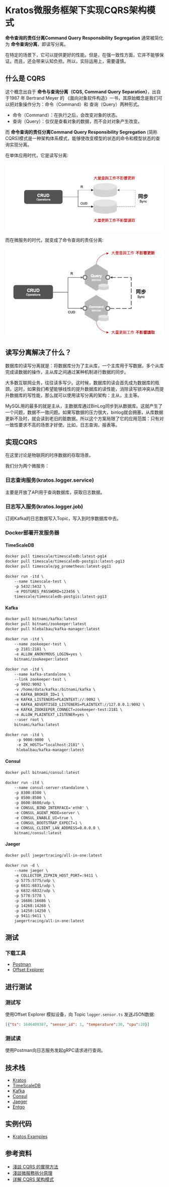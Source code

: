 # Kratos微服务框架下实现CQRS架构模式

**命令查询的责任分离Command Query Responsibility Segregation** 通常被简化为 **命令查询分离**，即读写分离。

在特定的场景下，它可以提供更好的性能。但是，在强一致性方面，它并不能够保证。而且，还会带来认知负担。所以，实际运用上，需要谨慎。

## 什么是 CQRS

这个概念出自于 **命令与查询分离（CQS, Command Query Separation）**，出自于1987 年 Bertrand Meyer 的 <Object-Oriented Software Construction>《面向对象软件构造》一书，其原始概念是我们可以把对象操作分为：命令（Command）和 查询（Query）两种形式。

* 命令（Command）：在执行之后，会改变对象的状态。
* 查询（Query）：仅仅是查看对象的数据，而不会对对象产生改变。

而 **命令查询的责任分离Command Query Responsibility Segregation** (简称CQRS)模式是一种架构体系模式，能够使改变模型的状态的命令和模型状态的查询实现分离。

在单体应用时代，它是读写分离:

![读写分离](/assets/images/rws.png)

而在微服务的时代，就变成了命令查询的责任分离:

![命令查询的责任分离](/assets/images/cqrs.png)

## 读写分离解决了什么？

数据库的读写分离就是：将数据库分为了主从库，一个主库用于写数据，多个从库完成读数据的操作，主从库之间通过某种机制进行数据的同步。

大多数互联网业务，往往读多写少。这时候，数据库的读会首先成为数据库的瓶颈。这时，如果我们希望能够线性的提升数据库的读性能，消除读写锁冲突从而提升数据库的写性能，那么就可以使用读写分离的架构：主从，主主等。

MySQL用的最多的就是主从，主数据库通过BinLog同步到从数据库。这就产生了一个问题，数据不一致问题。如果写数据的压力很大，binlog就会拥塞，从库数据更新不及时，就会读到老旧的脏数据。所以这个方案局限了它的应用范围：只有对一致性要求不高的场景才好使。比如，日志查询，报表等。

## 实现CQRS

在这里讨论是物联网的时序数据的存取场景。

我们分为两个微服务：

### 日志查询服务(kratos.logger.service)

主要是开放了API用于查询数据库，获取日志数据。

### 日志写入服务(kratos.logger.job)

订阅Kafka的日志数据写入Topic，写入到时序数据库中去。

### Docker部署开发服务器

#### TimeScaleDB

```shell
docker pull timescale/timescaledb:latest-pg14
docker pull timescale/timescaledb-postgis:latest-pg13
docker pull timescale/pg_prometheus:latest-pg11

docker run -itd \
    --name timescale-test \
    -p 5432:5432 \
    -e POSTGRES_PASSWORD=123456 \
    timescale/timescaledb-postgis:latest-pg13
```

#### Kafka

```shell
docker pull bitnami/kafka:latest
docker pull bitnami/zookeeper:latest
docker pull hlebalbau/kafka-manager:latest

docker run -itd \
    --name zookeeper-test \
    -p 2181:2181 \
    -e ALLOW_ANONYMOUS_LOGIN=yes \
    bitnami/zookeeper:latest

docker run -itd \
    --name kafka-standalone \
    --link zookeeper-test \
    -p 9092:9092 \
    -v /home/data/kafka:/bitnami/kafka \
    -e KAFKA_BROKER_ID=1 \
    -e KAFKA_LISTENERS=PLAINTEXT://:9092 \
    -e KAFKA_ADVERTISED_LISTENERS=PLAINTEXT://127.0.0.1:9092 \
    -e KAFKA_ZOOKEEPER_CONNECT=zookeeper-test:2181 \
    -e ALLOW_PLAINTEXT_LISTENER=yes \
    --user root \
    bitnami/kafka:latest

docker run -itd \
     -p 9000:9000  \
     -e ZK_HOSTS="localhost:2181" \
     hlebalbau/kafka-manager:latest
```

#### Consul

```shell
docker pull bitnami/consul:latest

docker run -itd \
    --name consul-server-standalone \
    -p 8300:8300 \
    -p 8500:8500 \
    -p 8600:8600/udp \
    -e CONSUL_BIND_INTERFACE='eth0' \
    -e CONSUL_AGENT_MODE=server \
    -e CONSUL_ENABLE_UI=true \
    -e CONSUL_BOOTSTRAP_EXPECT=1 \
    -e CONSUL_CLIENT_LAN_ADDRESS=0.0.0.0 \
    bitnami/consul:latest
```

#### Jaeger

```shell
docker pull jaegertracing/all-in-one:latest

docker run -d \
    --name jaeger \
    -e COLLECTOR_ZIPKIN_HOST_PORT=:9411 \
    -p 5775:5775/udp \
    -p 6831:6831/udp \
    -p 6832:6832/udp \
    -p 5778:5778 \
    -p 16686:16686 \
    -p 14268:14268 \
    -p 14250:14250 \
    -p 9411:9411 \
    jaegertracing/all-in-one:latest
```

## 测试

### 下载工具

* [Postman](https://www.postman.com/downloads/)
* [Offset Explorer](https://www.kafkatool.com/download.html)

## 进行测试

### 测试写

使用Offset Explorer 模拟设备，向 Topic ```logger.sensor.ts``` 发送JSON数据:

```json
[{"ts": 1646409307, "sensor_id": 1, "temperature":30, "cpu":20}]
```

### 测试读

使用Postman向日志服务发起gRPC请求进行查询。

## 技术栈

- [Kratos](https://go-kratos.dev/)
- [TimeScaleDB](https://www.timescale.com/)
- [Kafka](https://kafka.apache.org/)
- [Consul](https://www.consul.io/)
- [Jaeger](https://www.jaegertracing.io/)
- [Entgo](https://entgo.io/)

## 实例代码

* [Kratos Examples](https://github.com/go-kratos/examples/tree/main/cqrs)

## 参考资料

* [淺談 CQRS 的實現方法](https://medium.brobridge.com/%E6%B7%BA%E8%AB%87-cqrs-%E5%AF%A6%E7%8F%BE%E6%96%B9%E6%B3%95-3b4fcb8d5c86)
* [淺談微服務拆分原理](https://medium.brobridge.com/%E6%B7%BA%E8%AB%87%E5%BE%AE%E6%9C%8D%E5%8B%99%E6%8B%86%E5%88%86%E5%8E%9F%E7%90%86-d43fbb33e722)
* [详解 CQRS 架构模式](https://www.infoq.cn/article/wdlpjosudoga34jutys9)